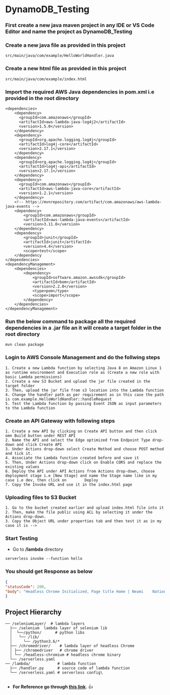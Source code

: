 # DynamoDB_Testing

### First create a new java maven project in any IDE or VS Code Editor and name the project as **DynamoDB_Testing**

### Create a new java file as provided in this project
```
src/main/java/com/example/HelloWorldHandler.java
```
### Create a new html file as provided in this project
``` 
src/main/java/com/example/index.html
```
### Import the required AWS Java dependencies in pom.xml i.e provided in the root directory
```
<dependencies>
    <dependency>
      <groupId>com.amazonaws</groupId>
      <artifactId>aws-lambda-java-log4j2</artifactId>
      <version>1.5.0</version>
    </dependency>
    <dependency>
      <groupId>org.apache.logging.log4j</groupId>
      <artifactId>log4j-core</artifactId>
      <version>2.17.1</version>
    </dependency>
    <dependency>
      <groupId>org.apache.logging.log4j</groupId>
      <artifactId>log4j-api</artifactId>
      <version>2.17.1</version>
    </dependency>
    <dependency>
      <groupId>com.amazonaws</groupId>
      <artifactId>aws-lambda-java-core</artifactId>
      <version>1.2.1</version>
    </dependency>
    <!-- https://mvnrepository.com/artifact/com.amazonaws/aws-lambda-java-events -->
    <dependency>
        <groupId>com.amazonaws</groupId>
        <artifactId>aws-lambda-java-events</artifactId>
        <version>3.11.0</version>
    </dependency>
    <dependency>
        <groupId>junit</groupId>
        <artifactId>junit</artifactId>
        <version>4.4</version>
        <scope>test</scope>
    </dependency
</dependencies>
<dependencyManagement>
    <dependencies>
        <dependency>
            <groupId>software.amazon.awssdk</groupId>
            <artifactId>bom</artifactId>
            <version>2.2.0</version>
            <type>pom</type>
            <scope>import</scope>
        </dependency>
    </dependencies>
</dependencyManagement>
```

### Run the below command to package all the required dependencies in a .jar file an it will create a target folder in the root directory
```
mvn clean package
```

### Login to AWS Console Management and do the follwing steps 

```
1. Create a new Lambda function by selecting Java 8 on Amazon Linux 1 as runtime environment and Execution role as (Create a new role with basic Lambda permissions)
2. Create a new S3 Bucket and upload the jar file created in the target folder
3. Then, upload the jar file from s3 location into the Lambda function
4. Change the handler path as per requirement as in this case the path is com.example.HelloWorldHandler::handleRequest
5. Test the Lambda function by passing Event JSON as input parameters to the Lambda function
```
### Create an API Gateway with following steps 
```
1. Create a new API by clicking on Create API button and then click omn Build button under REST API
2. Name the API and select the Edge optimized from Endpoint Type drop-down and click Create API
3. Under Actions drop-down select Create Method and choose POST method and tick it.
4. Associate the Lambda function created before and save it
5. Then, Under Actions drop-down click on Enable CORS and replace the existing values
6. Deploy the API under API Actions from Actions drop-down, choose deployment stage i.e [New Stage] and name the Stage name like in my case i.e dev, then click on        Deploy
7. Copy the Invoke URL and use it in the index.html page
```

### Uploading files to S3 Bucket
```
1. Go to the bucket created earlier and upload index.html file into it
2. Then, make the file public using ACL by selecting it under the Actions drop-down.
3. Copy the Object URL under properties tab and then test it as in my case it is --> 
```
### Start Testing
   - Go to **/lambda** directory  

```
serverless invoke --function hello
```

### You should get Response as below

``` json
{
"statusCode": 200,
"body": "Headless Chrome Initialized, Page title Home | Neami    National"
}
```

## Project Hierarchy
```
── /seleniumLayer/  # lambda layers
  ├── /selenium  lambda layer of selenium lib
  │  └──/python/      # python libs
  │   └── /lib/    
  │     └── /python3.6/*    
  ├── /chromedriver/    # lambda layer of headless Chrome 
  │ ├── /chromedriver   # chrome driver
  │ └── /headless-chromium # headless chrome binary
  └── /serverless.yaml     
── /lambda/            # lambda function
  ├── /handler.py      # source code of lambda function 
  └── /serverless.yaml # serverless config\
  
  ```
  
- **For Reference go through [this link](https://github.com/yai333/Selenium-UI-testing-with-AWS-Lambda-Layers).** :thumbsup:
